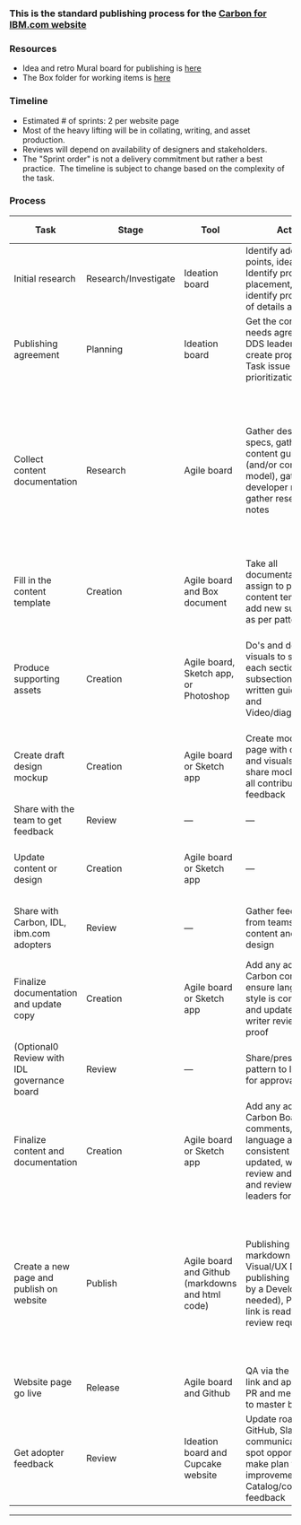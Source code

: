 
<!-- toc start --><!-- toc end -->

### This is the standard publishing process for the [Carbon for IBM.com website](https://www.ibm.com/standards/carbon/)

### Resources
- Idea and retro Mural board for publishing is [here](https://app.mural.co/t/digitaldesignsystemsquadwork2176/m/digitaldesignsystemsquadwork2176/1596216481914/86a1304ba4b3b616e89738e5813215f8cd021dbe)
- The Box folder for working items is [here](https://ibm.box.com/s/3mysyf8bdkdo8u2h5baqhphzgnfjlt65)

### Timeline
* Estimated # of sprints: 2 per website page
* Most of the heavy lifting will be in collating, writing, and asset production.
* Reviews will depend on availability of designers and stakeholders.
* The "Sprint order" is not a delivery commitment but rather a best practice.  The timeline is subject to change based on the complexity of the task.

### Process

| Task | Stage | Tool | Action | Dependencies  | Contributor/Task owner |Sprint & LOE|
|---|---|---|---|---|---|---|
| Initial research  | Research/Investigate  | Ideation board  | Identify adopter pain points, ideate, Identify proper IA placement, and identify proper level of details and fidelity  | Adopter needs and pain points  | Assignee/Content creator   |  Ideation |
| Publishing agreement  |  Planning | Ideation board  | Get the content needs agreed by the DDS leaders and create proper Epic or Task issue on Git for prioritization  |  — | Proposed by the website stream lead and approved by the DDS leaders | Planning  |
| Collect content documentation  | Research  | Agile board  | Gather designs and specs, gather content guidance (and/or content model), gather developer notes, and gather research notes  | Designer, content strategist,  developer, and researcher of pattern must be available to share documentation and relevant assets. **contributor may need to write documentation**  |  Task assignee/Content creator | 1  (week one)  |
| Fill in the content template | Creation  | Agile board and Box document  | Take all documentation and assign to pattern content template and add new subsections as per pattern needs  | See above | Task assignee/Content creator  | 1 (week one) |
|Produce supporting assets   | Creation  | Agile board, Sketch app, or Photoshop  |  Do's and don'ts, visuals to support each sections and/or subsections of written guidelines, and Video/diagram/specs |  Contributor to share [draft] assets and work with the Visual/UX Designer to ensure the assets are accurate | Task assignee/Content creator  | 1 (week two)–2 (week one)  |
|Create draft design mockup   | Creation   | Agile board or Sketch app  | Create mockup of page with content and visuals and share mockup with all contributors for feedback  | Availability of all contributors  | Task assignee/Content creator or Visual/UX Designer  | 2 (week one)  |
| Share with the team to get feedback  | Review  | —  |  — | —  |  — | 2 (week one) |
| Update content or design  | Creation   | Agile board or Sketch app  |  — | All contributors have reviewed   | Task assignee/Content creator or Visual/UX Designer |  2 (week two) |
| Share with Carbon, IDL, ibm.com adopters  | Review  |  — |  Gather feedback from teams on content and page design | —  | Task assignee/Content creator or Visual/UX Designer  | 2 (week two)  |
|  Finalize documentation and update copy | Creation  |  Agile board or Sketch app |  Add any additional Carbon comments, ensure language and style is consistent and updated, and writer review and proof | Availability of Carbon |Task assignee/Content creator or Visual/UX Designer  |  2 (week two) |
| (Optional0 Review with IDL governance board  | Review  |  — | Share/present pattern to IDL board for approval  |  — |  Task assignee/Content creator or Visual/UX Designer | 2 (week two)  |
|  Finalize content and documentation | Creation  | Agile board or Sketch app  | Add any additional Carbon Board comments, ensure language and style is consistent and updated, writer review and proof, and review with DDS leaders for approval  |  — | Task assignee/Content creator or Visual/UX Designer | 2 (week two)  |
|  Create a new page and publish on website |  Publish | Agile board and Github (markdowns and html code)  | Publishing with markdown by Visual/UX Designer, publishing with code by a Developer (as needed), PR preview link is ready, and PR review request set  | Final pattern documentation has been reviewed and approved, patterns and guidelines have been approved by Carbon review board, and all assets must be made available to publishers  |Task assignee/Content creator or Visual/UX Designer | 2 (week two)  |
| Website page go live  |  Release | Agile board and Github  | QA via the preview link and approve the PR and merge the PR to master branch  |  Jenkins built |  — | 2 (week two)  |
|  Get adopter feedback | Review  | Ideation board and Cupcake website   | Update roadmap / GitHub, Slack communications, spot opportunity and make plan for improvement,and Catalog/consolidate feedback  | —  |Task assignee/Content creator or Visual/UX Designer | Iteration starts  |




---

<!-- backlinks start open="true" --><!-- backlinks end -->
